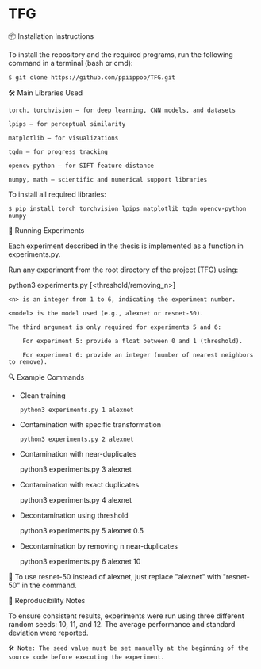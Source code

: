 # TFG

📦 Installation Instructions

To install the repository and the required programs, run the following command in a terminal (bash or cmd):

    $ git clone https://github.com/ppiippoo/TFG.git

🛠️ Main Libraries Used

    torch, torchvision — for deep learning, CNN models, and datasets

    lpips — for perceptual similarity

    matplotlib — for visualizations

    tqdm — for progress tracking

    opencv-python — for SIFT feature distance

    numpy, math — scientific and numerical support libraries

To install all required libraries:

    $ pip install torch torchvision lpips matplotlib tqdm opencv-python numpy

🚀 Running Experiments

Each experiment described in the thesis is implemented as a function in experiments.py.

Run any experiment from the root directory of the project (TFG) using:

python3 experiments.py <n> <model> [<threshold/removing_n>]

    <n> is an integer from 1 to 6, indicating the experiment number.

    <model> is the model used (e.g., alexnet or resnet-50).

    The third argument is only required for experiments 5 and 6:

        For experiment 5: provide a float between 0 and 1 (threshold).

        For experiment 6: provide an integer (number of nearest neighbors to remove).

🔍 Example Commands

- Clean training

      python3 experiments.py 1 alexnet
    
- Contamination with specific transformation
    
      python3 experiments.py 2 alexnet

- Contamination with near-duplicates

    python3 experiments.py 3 alexnet

- Contamination with exact duplicates

    python3 experiments.py 4 alexnet

- Decontamination using threshold

    python3 experiments.py 5 alexnet 0.5

- Decontamination by removing n near-duplicates

    python3 experiments.py 6 alexnet 10

🧠 To use resnet-50 instead of alexnet, just replace "alexnet" with "resnet-50" in the command.

📌 Reproducibility Notes

To ensure consistent results, experiments were run using three different random seeds: 10, 11, and 12.
The average performance and standard deviation were reported.

    🛠️ Note: The seed value must be set manually at the beginning of the source code before executing the experiment.

